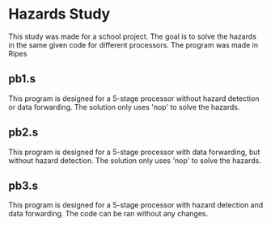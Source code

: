 # Hazards Study

This study was made for a school project. The goal is to solve the hazards in the same given code for different processors. The program was made in Ripes

## pb1.s

This program is designed for a 5-stage processor without hazard detection or data forwarding. The solution only uses 'nop' to solve the hazards.

## pb2.s

This program is designed for a 5-stage processor with data forwarding, but without hazard detection. The solution only uses 'nop' to solve the hazards.

## pb3.s

This program is designed for a 5-stage processor with hazard detection and data forwarding. The code can be ran without any changes.